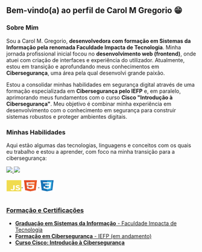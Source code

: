 ## Bem-vindo(a) ao perfil de Carol M Gregorio 😁

### Sobre Mim

Sou a Carol M. Gregorio, **desenvolvedora com formação em Sistemas da Informação pela renomada Faculdade Impacta de Tecnologia**. Minha jornada profissional inicial focou no **desenvolvimento web (frontend)**, onde atuei com criação de interfaces e experiência do utilizador. Atualmente, estou em transição e aprofundando meus conhecimentos em **Cibersegurança**, uma área pela qual desenvolvi grande paixão.

Estou a consolidar minhas habilidades em segurança digital através de uma formação especializada em **Cibersegurança pelo IEFP** e, em paralelo, aprimorando meus fundamentos com o curso **Cisco "Introdução à Cibersegurança"**. Meu objetivo é combinar minha experiência em desenvolvimento com o conhecimento em segurança para construir sistemas robustos e proteger ambientes digitais.

### Minhas Habilidades

Aqui estão algumas das tecnologias, linguagens e conceitos com os quais eu trabalho e estou a aprender, com foco na minha transição para a cibersegurança:

 <div>
   <a href="https://github.com/carol-m-gregorio">
   <img height="180em" src="https://github-readme-stats.vercel.app/api?username=carol-m-gregorio&show_icons=true&theme=tokyonight&include_all_commits=true&count_private=true"/>
   <img height="180em" src="https://github-readme-stats.vercel.app/api/top-langs/?username=carol-m-gregorio&layout=compact&langs_count=6&theme=tokyonight"/>
</div>
    
<div style="display: inline_block"><br>
  <img align="center" alt="Js" height="30" width="40" src="https://raw.githubusercontent.com/devicons/devicon/master/icons/javascript/javascript-plain.svg">
  <img align="center" alt="HTML" height="30" width="40" src="https://raw.githubusercontent.com/devicons/devicon/master/icons/html5/html5-original.svg">
  <img align="center" alt="CSS" height="30" width="40" src="https://raw.githubusercontent.com/devicons/devicon/master/icons/css3/css3-original.svg">
</div>
 
<br>

### Formação e Certificações

* **Graduação em Sistemas da Informação** - Faculdade Impacta de Tecnologia
* **Formação em Cibersegurança** - IEFP (em andamento)
* **Curso Cisco: Introdução à Cibersegurança**

 

